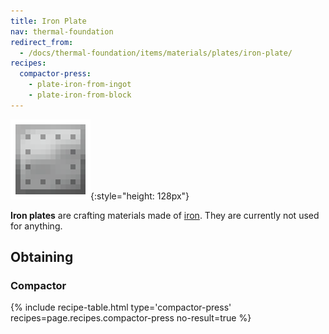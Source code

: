 ```yaml
---
title: Iron Plate
nav: thermal-foundation
redirect_from:
  - /docs/thermal-foundation/items/materials/plates/iron-plate/
recipes:
  compactor-press:
    - plate-iron-from-ingot
    - plate-iron-from-block
---
```


![Iron plate](/assets/images/thermal-foundation/plate-iron.png){:style="height: 128px"}


**Iron plates** are crafting materials made of
[iron](https://minecraft.gamepedia.com/Iron_Ingot). They are currently not used
for anything.


Obtaining
---------

### Compactor
{% include recipe-table.html type='compactor-press' recipes=page.recipes.compactor-press no-result=true %}
